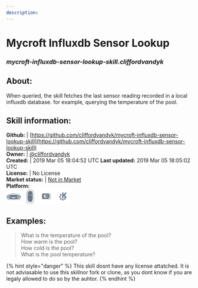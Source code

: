 ```yaml
---    
description:   
---    
```

# Mycroft Influxdb Sensor Lookup  
### _mycroft-influxdb-sensor-lookup-skill.cliffordvandyk_  
## About:  
When queried, the skill fetches the last sensor reading recorded in a local influxdb database. for example, querying the temperature of the pool.

## Skill information:  
**Github:** | [https://github.com/cliffordvandyk/mycroft-influxdb-sensor-lookup-skill](https://github.com/cliffordvandyk/mycroft-influxdb-sensor-lookup-skill)  
**Owner:** | [@cliffordvandyk](https://github.com/cliffordvandyk)  
**Created:** | 2019 Mar 05 18:04:52 UTC  **Last updated:** 2019 Mar 05 18:05:02 UTC  
**License:** | No License  
**Market status:** | [Not in Market](https://market.mycroft.ai/skill/)  
**Platform:**  
 ![](../.gitbook/assets/mark-1-icon.png)  ![](../.gitbook/assets/mark-2-icon.png)  ![](../.gitbook/assets/picroft-icon.png)  ![](../.gitbook/assets/kde.png)   
## Examples:  
> What is the temperature of the pool?  
> How warm is the pool?  
> How cold is the pool?  
> What is the pool temperature?  
  
{% hint style="danger" %}
This skill dosnt have any license attatched. It is not adviasable to use this skillnor fork or clone, as you dont know if you are legaly allowed to do so by the auhtor.
{% endhint %}
